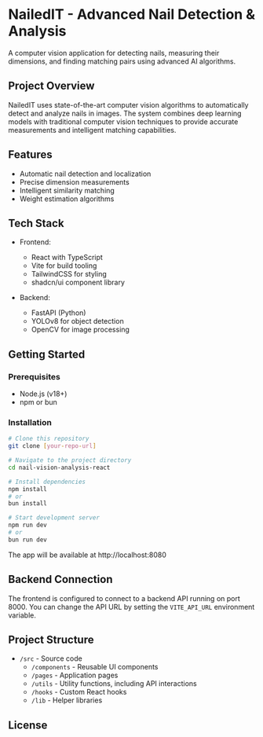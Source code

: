 # NailedIT - Advanced Nail Detection & Analysis

A computer vision application for detecting nails, measuring their dimensions, and finding matching pairs using advanced AI algorithms.

## Project Overview

NailedIT uses state-of-the-art computer vision algorithms to automatically detect and analyze nails in images. The system combines deep learning models with traditional computer vision techniques to provide accurate measurements and intelligent matching capabilities.

## Features

- Automatic nail detection and localization
- Precise dimension measurements
- Intelligent similarity matching
- Weight estimation algorithms

## Tech Stack

- Frontend:
  - React with TypeScript
  - Vite for build tooling
  - TailwindCSS for styling
  - shadcn/ui component library

- Backend:
  - FastAPI (Python)
  - YOLOv8 for object detection
  - OpenCV for image processing

## Getting Started

### Prerequisites

- Node.js (v18+)
- npm or bun

### Installation

```bash
# Clone this repository
git clone [your-repo-url]

# Navigate to the project directory
cd nail-vision-analysis-react

# Install dependencies
npm install
# or
bun install

# Start development server
npm run dev
# or
bun run dev
```

The app will be available at http://localhost:8080

## Backend Connection

The frontend is configured to connect to a backend API running on port 8000. You can change the API URL by setting the `VITE_API_URL` environment variable.

## Project Structure

- `/src` - Source code
  - `/components` - Reusable UI components
  - `/pages` - Application pages
  - `/utils` - Utility functions, including API interactions
  - `/hooks` - Custom React hooks
  - `/lib` - Helper libraries

## License
